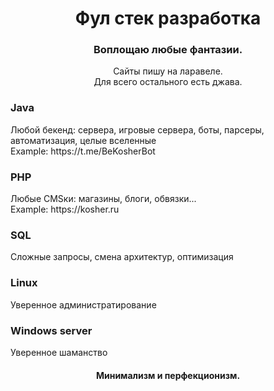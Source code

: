<h1 align="center">Фул стек разработка</h1>

<h3 align="center">Воплощаю любые фантазии.</h3>
<p align=center>Сайты пишу на ларавеле. <br>
  Для всего остального есть джава. <br> 
</p>

<h3>Java</h3>
  Любой бекенд: сервера, игровые сервера, боты, парсеры, автоматизация, целые вселенные <br>
  Example: https://t.me/BeKosherBot


<h3>PHP</h3>
  Любые CMSки: магазины, блоги, обвязки... <br>
  Example: https://kosher.ru


<h3>SQL</h3>
  Сложные запросы, смена архитектур, оптимизация <br>
  
<h3>Linux</h3>
  Уверенное администратирование

<h3>Windows server</h3>
  Уверенное шаманство
  
  <br>
<h4 align="center">Минимализм и перфекционизм.</h4>
